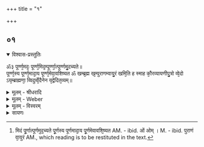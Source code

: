+++
title = "१"

+++


## ०१


<details open><summary>विश्वास-प्रस्तुतिः</summary>

ॐ३ पूर्ण्ण᳘मदः᳘ पूर्ण्ण᳘मिद᳘म्पूर्ण्णा᳘त्पूर्ण्णमु᳘दच्यते॥  
पूर्ण्ण᳘स्य पूर्ण्ण᳘मादा᳘य पूर्ण्ण᳘मेवा᳘वशिष्यत ॐ खम्ब्र᳘ह्म ख᳘म्पुराणम्वायु᳘रं खमि᳘ति ह स्माह कौ᳘रव्यायणीपु᳘त्रो व्वे᳘दो ऽय᳘म्ब्राह्मणा᳘ व्विदुर्व्वे᳘दैनेन य᳘द्वेदित᳘व्यम्॥
</details>

<details><summary>मूलम् - श्रीधरादि</summary>

ॐ३ पूर्ण्ण᳘मदः᳘ पूर्ण्ण᳘मिद᳘म्पूर्ण्णा᳘त्पूर्ण्णमु᳘दच्यते॥  
पूर्ण्ण᳘स्य पूर्ण्ण᳘मादा᳘य पूर्ण्ण᳘मेवा᳘वशिष्यत ॐ खम्ब्र᳘ह्म ख᳘म्पुराणम्वायु᳘रं खमि᳘ति ह स्माह कौ᳘रव्यायणीपु᳘त्रो व्वे᳘दो ऽय᳘म्ब्राह्मणा᳘ व्विदुर्व्वे᳘दैनेन य᳘द्वेदित᳘व्यम्॥
</details>

<details><summary>मूलम् - Weber</summary>

पूर्ण᳘मदः᳘ पूर्ण᳘मिद᳘म् पूर्णा᳘त्पूर्णमु᳘दच्यते॥  
पूर्ण᳘स्य पूर्ण᳘मादा᳘य पूर्ण᳘मेवा᳘वशिष्यत ॐ [^wbr_1] खम् ब्र᳘ह्म ख᳘म् पुराणं वायु᳘रं खमि᳘ति ह स्माह कौ᳘रव्यायणीपु᳘त्रो वे᳘दोऽय᳘म् ब्राह्मणा᳘ विदुर्वे᳘दैनेन य᳘द्वेदित᳘व्यम्॥  

[^wbr_1]: मिदं पू᳘र्णात्पूर्णमुद᳘च्यते पू᳘र्णस्य पूर्णमादा᳘य पू᳘र्णमेवावशि᳘ष्यत AM. - ibid. ओं  ओम् । M. - ibid. पुराणं वा᳘युरं AM., which reading is to be restituted in the text.
</details>

<details><summary>मूलम् - विस्वरम्</summary>


</details>

<details><summary>सायणः</summary>

…
</details>

